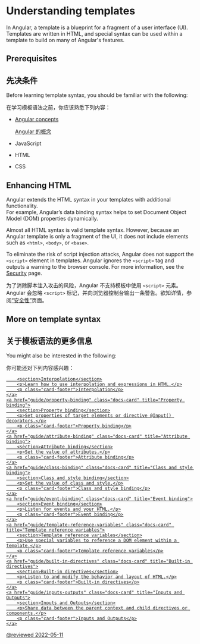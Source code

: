 # Understanding templates

In Angular, a template is a blueprint for a fragment of a user interface (UI).  Templates are written in HTML, and special syntax can be used within a template to build on many of Angular's features.

## Prerequisites

## 先决条件

Before learning template syntax, you should be familiar with the following:

在学习模板语法之前，你应该熟悉下列内容：

* [Angular concepts](guide/architecture)

  [Angular 的概念](guide/architecture)

* JavaScript

* HTML

* CSS

## Enhancing HTML

Angular extends the HTML syntax in your templates with additional functionality.  
For example, Angular’s data binding syntax helps to set Document Object Model (DOM) properties dynamically.

Almost all HTML syntax is valid template syntax.  However, because an Angular template is only a fragment of the UI, it does not include elements such as `<html>`, `<body>`, or `<base>`.

<div class="alert is-important">

To eliminate the risk of script injection attacks, Angular does not support the `<script>` element in templates.  Angular ignores the `<script>` tag and outputs a warning to the browser console.
For more information, see the [Security](guide/security) page.

为了消除脚本注入攻击的风险，Angular 不支持模板中使用 `<script>` 元素。Angular 会忽略 `<script>` 标记，并向浏览器控制台输出一条警告。欲知详情，参阅[“安全性”](guide/security)页面。

</div>

## More on template syntax

## 关于模板语法的更多信息

You might also be interested in the following:

你可能还对下列内容感兴趣：

<div class="card-container">
    <a href="guide/interpolation" class="docs-card" title="Interpolation">

```
    <section>Interpolation</section>
    <p>Learn how to use interpolation and expressions in HTML.</p>
    <p class="card-footer">Interpolation</p>
</a>
<a href="guide/property-binding" class="docs-card" title="Property binding">
    <section>Property binding</section>
    <p>Set properties of target elements or directive @Input() decorators.</p>
    <p class="card-footer">Property binding</p>
</a>
<a href="guide/attribute-binding" class="docs-card" title="Attribute binding">
    <section>Attribute binding</section>
    <p>Set the value of attributes.</p>
    <p class="card-footer">Attribute binding</p>
</a>
<a href="guide/class-binding" class="docs-card" title="Class and style binding">
    <section>Class and style binding</section>
    <p>Set the value of class and style.</p>
    <p class="card-footer">Class and style binding</p>
</a>
<a href="guide/event-binding" class="docs-card" title="Event binding">
    <section>Event binding</section>
    <p>Listen for events and your HTML.</p>
    <p class="card-footer">Event binding</p>
</a>
<a href="guide/template-reference-variables" class="docs-card" title="Template reference variables">
    <section>Template reference variables</section>
    <p>Use special variables to reference a DOM element within a template.</p>
    <p class="card-footer">Template reference variables</p>
</a>
<a href="guide/built-in-directives" class="docs-card" title="Built-in directives">
    <section>Built-in directives</section>
    <p>Listen to and modify the behavior and layout of HTML.</p>
    <p class="card-footer">Built-in directives</p>
</a>
<a href="guide/inputs-outputs" class="docs-card" title="Inputs and Outputs">
    <section>Inputs and Outputs</section>
    <p>Share data between the parent context and child directives or components.</p>
    <p class="card-footer">Inputs and Outputs</p>
</a>
```

</div>

@reviewed 2022-05-11